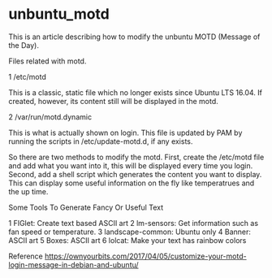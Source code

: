 # unbuntu_motd

This is an article describing how to modify the unbuntu MOTD (Message of the Day).

Files related with motd.

1 /etc/motd

This is a classic, static file which no longer exists since Ubuntu LTS 16.04. If created, however, its content still will be displayed in the motd.

2 /var/run/motd.dynamic

This is what is actually shown on login. This file is updated by PAM by running the scripts in /etc/update-motd.d, if any exists.

So there are two methods to modify the motd. First, create the /etc/motd file and add what you want into it, this will be displayed every time you login. Second, add a shell script which generates the content you want to display. This can display some useful information on the fly like temperatrues and the up time.

Some Tools To Generate Fancy Or Useful Text

1 FIGlet: Create text based ASCII art
2 lm-sensors: Get information such as fan speed or temperature.
3 landscape-common: Ubuntu only
4 Banner: ASCII art
5 Boxes: ASCII art
6 lolcat: Make your text has rainbow colors

Reference https://ownyourbits.com/2017/04/05/customize-your-motd-login-message-in-debian-and-ubuntu/
